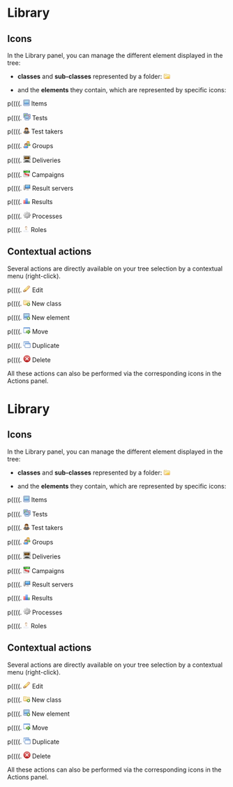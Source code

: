 <!--
author:
    - 'Jérôme Bogaerts'
created_at: '2011-12-02 10:40:49'
updated_at: '2013-03-13 13:15:19'
tags:
    - 'General features'
-->

Library
=======

Icons
-----

In the Library panel, you can manage the different element displayed in the tree:

-   **classes** and **sub-classes** represented by a folder: ![](../resources/class_icon_library.png)

<!-- -->

-   and the **elements** they contain, which are represented by specific icons:

p((((. ![](../resources/Item_icon_library.png) Items

p((((. ![](../resources/Test_icon_library.png) Tests

p((((. ![](../resources/Testtaker_icon_library.png) Test takers

p((((. ![](../resources/Group_icon_library.png) Groups

p((((. ![](../resources/Delivery_icon_library.png) Deliveries

p((((. ![](../resources/Campaign_icon_library.png) Campaigns

p((((. ![](../resources/Resultserver_icon_library.png) Result servers

p((((. ![](../resources/Result_icon_library.png) Results

p((((. ![](../resources/Process_icon_library.png) Processes

p((((. ![](../resources/Role_icon_library.png) Roles

Contextual actions
------------------

Several actions are directly available on your tree selection by a contextual menu (right-click).

p((((. ![](../resources/Edit_icon.png) Edit

p((((. ![](../resources/Newclass_icon.png) New class

p((((. ![](../resources/Newelement_icon.png) New element

p((((. ![](../resources/Move_icon.png) Move

p((((. ![](../resources/Duplicate_icon.png) Duplicate

p((((. ![](../resources/Delete_icon.png) Delete

All these actions can also be performed via the corresponding icons in the Actions panel.

Library
=======

Icons
-----

In the Library panel, you can manage the different element displayed in the tree:

-   **classes** and **sub-classes** represented by a folder: ![](../resources/class_icon_library.png)

<!-- -->

-   and the **elements** they contain, which are represented by specific icons:

p((((. ![](../resources/Item_icon_library.png) Items

p((((. ![](../resources/Test_icon_library.png) Tests

p((((. ![](../resources/Testtaker_icon_library.png) Test takers

p((((. ![](../resources/Group_icon_library.png) Groups

p((((. ![](../resources/Delivery_icon_library.png) Deliveries

p((((. ![](../resources/Campaign_icon_library.png) Campaigns

p((((. ![](../resources/Resultserver_icon_library.png) Result servers

p((((. ![](../resources/Result_icon_library.png) Results

p((((. ![](../resources/Process_icon_library.png) Processes

p((((. ![](../resources/Role_icon_library.png) Roles

Contextual actions
------------------

Several actions are directly available on your tree selection by a contextual menu (right-click).

p((((. ![](../resources/Edit_icon.png) Edit

p((((. ![](../resources/Newclass_icon.png) New class

p((((. ![](../resources/Newelement_icon.png) New element

p((((. ![](../resources/Move_icon.png) Move

p((((. ![](../resources/Duplicate_icon.png) Duplicate

p((((. ![](../resources/Delete_icon.png) Delete

All these actions can also be performed via the corresponding icons in the Actions panel.


